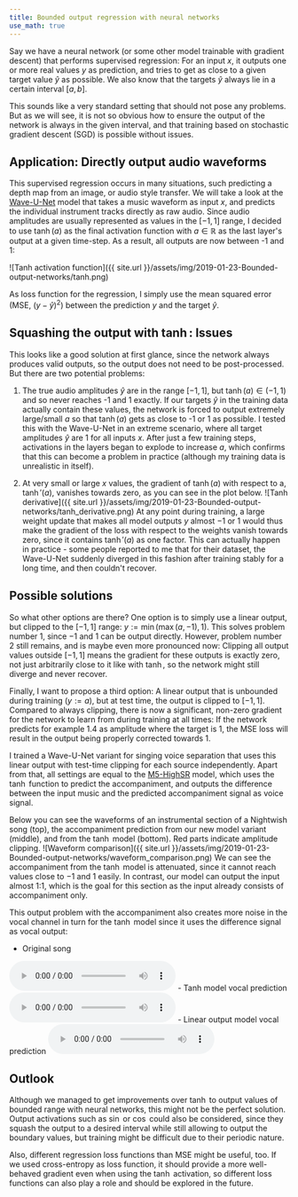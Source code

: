 ```yaml
---
title: Bounded output regression with neural networks
use_math: true
---
```


Say we have a neural network (or some other model trainable with gradient descent) that performs supervised regression: For an input $x$, it outputs one or more real values $y$ as prediction, and tries to get as close to a given target value $\hat{y}$ as possible. We also know that the targets $\hat{y}$ always lie in a certain interval $[a,b]$.

This sounds like a very standard setting that should not pose any problems.
But as we will see, it is not so obvious how to ensure the output of the network is always in the given interval, and that training based on stochastic gradient descent (SGD) is possible without issues.

## Application: Directly output audio waveforms

This supervised regression occurs in many situations, such predicting a depth map from an image, or audio style transfer.
We will take a look at the [Wave-U-Net](https://github.com/f90/Wave-U-Net) model that takes a music waveform as input $x$, and predicts the individual instrument tracks directly as raw audio.
Since audio amplitudes are usually represented as values in the $[-1,1]$ range, I decided to use $\tanh(a)$ as the final activation function with $a \in \mathbb{R}$ as the last layer's output at a given time-step.
As a result, all outputs are now between -1 and 1:

![Tanh activation function]({{ site.url }}/assets/img/2019-01-23-Bounded-output-networks/tanh.png)

As loss function for the regression, I simply use the mean squared error (MSE, $(y - \hat{y})^2$) between the prediction $y$ and the target $\hat{y}$.

## Squashing the output with $\tanh$: Issues

This looks like a good solution at first glance, since the network always produces valid outputs, so the output does not need to be post-processed.
But there are two potential problems:

1. The true audio amplitudes $\hat{y}$ are in the range $[-1,1]$, but $\tanh(a) \in (-1, 1)$ and so never reaches -1 and 1 exactly. 
If our targets $\hat{y}$ in the training data actually contain these values, the network is forced to output extremely large/small $a$ so that $\tanh(a)$ gets as close to -1 or 1 as possible.
I tested this with the Wave-U-Net in an extreme scenario, where all target amplitudes $\hat{y}$ are 1 for all inputs $x$.
After just a few training steps, activations in the layers began to explode to increase $a$, which confirms that this can become a problem in practice (although my training data is unrealistic in itself).

2. At very small or large $x$ values, the gradient of $\tanh(a)$ with respect to a, $\tanh'(a)$, vanishes towards zero, as you can see in the plot below.
![Tanh derivative]({{ site.url }}/assets/img/2019-01-23-Bounded-output-networks/tanh_derivative.png)
At any point during training, a large weight update that makes all model outputs $y$ almost $-1$ or $1$ would thus make the gradient of the loss with respect to the weights vanish towards zero, since it contains $\tanh'(a)$ as one factor.
This can actually happen in practice - some people reported to me that for their dataset, the Wave-U-Net suddenly diverged in this fashion after training stably for a long time, and then couldn't recover. 

## Possible solutions

So what other options are there? 
One option is to simply use a linear output, but clipped to the $[-1,1]$ range: $y := \min(\max(a, -1), 1)$.
This solves problem number 1, since $-1$ and $1$ can be output directly.
However, problem number 2 still remains, and is maybe even more pronounced now: Clipping all output values outside $[-1,1]$ means the gradient for these outputs is exactly zero, not just arbitrarily close to it like with $\tanh$, so the network might still diverge and never recover.

Finally, I want to propose a third option: A linear output that is unbounded during training ($y := a$), but at test time, the output is clipped to $[-1,1]$. Compared to always clipping, there is now a significant, non-zero gradient for the network to learn from during training at all times:
If the network predicts for example $1.4$ as amplitude where the target is $1$, the MSE loss will result in the output being properly corrected towards $1$.

I trained a Wave-U-Net variant for singing voice separation that uses this linear output with test-time clipping for each source independently. Apart from that, all settings are equal to the [M5-HighSR](https://github.com/f90/Wave-U-Net) model, which uses the $\tanh$ function to predict the accompaniment, and outputs the difference between the input music and the predicted accompaniment signal as voice signal.

Below you can see the waveforms of an instrumental section of a Nightwish song (top), the accompaniment prediction from our new model variant (middle), and from the $\tanh$ model (bottom). Red parts indicate amplitude clipping.
![Waveform comparison]({{ site.url }}/assets/img/2019-01-23-Bounded-output-networks/waveform_comparison.png)
We can see the accompaniment from the $\tanh$ model is attenuated, since it cannot reach values close to $-1$ and $1$ easily. In contrast, our model can output the input almost 1:1, which is the goal for this section as the input already consists of accompaniment only.

This output problem with the accompaniment also creates more noise in the vocal channel in turn for the $\tanh$ model since it uses the difference signal as vocal output:

- Original song
<audio controls>
  <source src="{{ site.url }}/assets/audio/2019-01-23-Bounded-output-networks/nightwish_original.mp3" type="audio/mpeg">
Your browser does not support audio file playing!
</audio>
- Tanh model vocal prediction
<audio controls>
  <source src="{{ site.url }}/assets/audio/2019-01-23-Bounded-output-networks/nightwish_tanh_vocals.mp3" type="audio/mpeg">
Your browser does not support audio file playing!
</audio>
- Linear output model vocal prediction
<audio controls>
  <source src="{{ site.url }}/assets/audio/2019-01-23-Bounded-output-networks/nightwish_direct_vocals.mp3" type="audio/mpeg">
Your browser does not support audio file playing!
</audio>

## Outlook

Although we managed to get improvements over $\tanh$ to output values of bounded range with neural networks, this might not be the perfect solution. Output activations such as $\sin$ or $\cos$ could also be considered, since they squash the output to a desired interval while still allowing to output the boundary values, but training might be difficult due to their periodic nature.

Also, different regression loss functions than MSE might be useful, too. If we used cross-entropy as loss function, it should provide a more well-behaved gradient even when using the $\tanh$ activation, so different loss functions can also play a role and should be explored in the future.